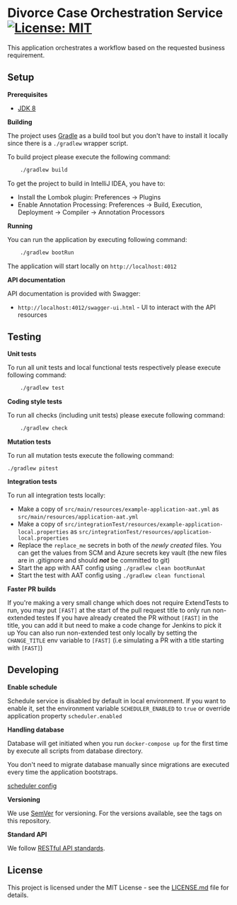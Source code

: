 # Divorce Case Orchestration Service [![License: MIT](https://img.shields.io/badge/License-MIT-yellow.svg)](https://opensource.org/licenses/MIT)

This application orchestrates a workflow based on the requested business requirement.

## Setup

**Prerequisites**

- [JDK 8](https://www.oracle.com/java)


**Building**

The project uses [Gradle](https://gradle.org) as a build tool but you don't have to install it locally since there is a
`./gradlew` wrapper script.

To build project please execute the following command:

```bash
    ./gradlew build
```

To get the project to build in IntelliJ IDEA, you have to:

 - Install the Lombok plugin: Preferences -> Plugins
 - Enable Annotation Processing: Preferences -> Build, Execution, Deployment -> Compiler -> Annotation Processors

**Running**

You can run the application by executing following command:

```bash
    ./gradlew bootRun
```

The application will start locally on `http://localhost:4012`

**API documentation**

API documentation is provided with Swagger:
 - `http://localhost:4012/swagger-ui.html` - UI to interact with the API resources

## Testing

**Unit tests**

To run all unit tests and local functional tests respectively please execute following command:

```bash
    ./gradlew test
```

**Coding style tests**

To run all checks (including unit tests) please execute following command:

```bash
    ./gradlew check
```

**Mutation tests**

To run all mutation tests execute the following command:

```
./gradlew pitest

```

**Integration tests**

To run all integration tests locally:

* Make a copy of `src/main/resources/example-application-aat.yml` as `src/main/resources/application-aat.yml`
* Make a copy of `src/integrationTest/resources/example-application-local.properties` as `src/integrationTest/resources/application-local.properties`
* Replace the `replace_me` secrets in both of the _newly created_ files. You can get the values from SCM and Azure secrets key vault (the new files are in .gitignore and should ***not*** be committed to git)
* Start the app with AAT config using `./gradlew clean bootRunAat`
* Start the test with AAT config using `./gradlew clean functional`

**Faster PR builds**

If you're making a very small change which does not require ExtendTests to run, you may put `[FAST]` at the start of the pull request title to only run non-extended testes
If you have already created the PR without `[FAST]` in the title, you can add it but need to make a code change for Jenkins to pick it up
You can also run non-extended test only locally by setting the `CHANGE_TITLE` env variable to `[FAST]` (i.e simulating a PR with a title starting with `[FAST]`)

## Developing

**Enable schedule**

Schedule service is disabled by default in local environment. 
If you want to enable it, set the environment variable `SCHEDULER_ENABLED` to `true` or override application property `scheduler.enabled`

**Handling database**

Database will get initiated when you run ```docker-compose up``` for the first time by execute all scripts from database directory.

You don't need to migrate database manually since migrations are executed every time the application bootstraps.

[scheduler config](./job-scheduler)

**Versioning**

We use [SemVer](http://semver.org/) for versioning.
For the versions available, see the tags on this repository.

**Standard API**

We follow [RESTful API standards](https://hmcts.github.io/restful-api-standards/).

## License

This project is licensed under the MIT License - see the [LICENSE.md](LICENSE.md) file for details.
